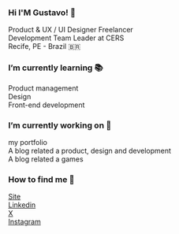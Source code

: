### Hi I'M Gustavo! 🤙

Product & UX / UI Designer Freelancer <br>
Development Team Leader at CERS <br>
Recife, PE - Brazil 🇧🇷 <br>

### I’m currently learning 📚
Product management <br>
Design <br>
Front-end development <br>

### I’m currently working on 💼
my portfolio <br>
A blog related a product, design and development <br>
A blog related a games <br>
  

### How to find me 🔗
[Site](https://gustavomelo.com.br) <br>
[Linkedin](https://linkedin.com/in/gusshmelo) <br>
[X](https://x.com/gusshmelo) <br>
[Instagram](https://instagram.com/gusshmelo) <br>

